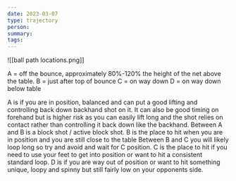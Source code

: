 ```yaml
---
date: 2023-03-07
type: trajectory
person: 
summary: 
tags:
---
```


![[ball path locations.png]]




A = off the bounce, approximately 80%-120% the height of the net above the table.
B = just after top of bounce
C = on way down
D = on way down below table

A is if you are in position, balanced and can put a good lifting and controlling back down backhand shot on it. It can also be good timing on forehand but is higher risk as you can easily lift long and the shot relies on contact rather than controlling it back down like the backhand.
Between A and B is a block shot / active block shot.
B is the place to hit when you are in position and you are still close to the table
Between B and C you will likely loop long so try and avoid and wait for C position. 
C is the place to hit if you need to use your feet to get into position or want to hit a consistent standard loop. 
D is if you are way out of position or want to hit something unique, loopy and spinny but still fairly low on your opponents side. 





